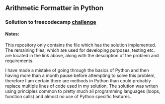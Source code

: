 ## Arithmetic Formatter in Python
### Sollution to freecodecamp [challenge](htthttps://www.freecodecamp.org/learn/scientific-computing-with-python/scientific-computing-with-python-projects/arithmetic-formatterp:// "challenge")

#### Notes:
This repository only contains the file which has the solution implemented. The remaining files, which are used for developing purposes, testing etc. are located in the link above, along with the description of the problem and requirements.

I have made a mistake of going through the basics of Python and then having more than a month pause before attempting to solve this problem, therefore I am certain there are methods in Python than could probably replace multiple lines of code used in my solution. The solution was writen using principles common to pretty much all programming languages (loops, function calls) and almost no use of Python specific features.
